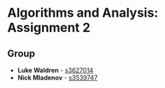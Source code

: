# Algorithms and Analysis: Assignment 2

## Group
 * **Luke Waldren** - [s3627014](mailto:s3627014@student.rmit.edu.au)
 * **Nick Mladenov** - [s3539747](mailto:s3539747@student.rmit.edu.au)
